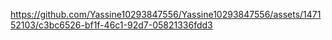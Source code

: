 


https://github.com/Yassine10293847556/Yassine10293847556/assets/147152103/c3bc6526-bf1f-46c1-92d7-05821336fdd3

